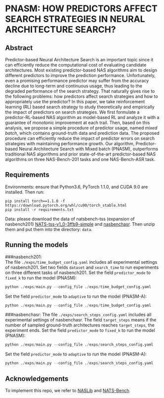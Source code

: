 # PNASM: HOW PREDICTORS AFFECT SEARCH STRATEGIES IN NEURAL ARCHITECTURE SEARCH?

## Abstract
Predictor-based Neural Architecture Search is an important topic since it can efficiently reduce the computational cost of evaluating candidate architectures. Most
existing predictor-based NAS algorithms aim to design different predictors to improve the prediction performance. Unfortunately, even a promising performance
predictor may suffer from the accuracy decline due to long-term and continuous
usage, thus leading to the degraded performance of the search strategy. That naturally gives rise to the following problems: how predictors affect search strategies
and how to appropriately use the predictor? In this paper, we take reinforcement
learning (RL) based search strategy to study theoretically and empirically the impact of predictors on search strategies. We first formulate a predictor-RL-based
NAS algorithm as model-based RL and analyze it with a guarantee of monotonic
improvement at each trail. Then, based on this analysis, we propose a simple procedure of predictor usage, named *mixed batch*, which contains ground-truth data
and prediction data. The proposed procedure can efficiently reduce the impact of
predictor errors on search strategies with maintaining performance growth. Our algorithm, Predictor-based Neural Architecture Search with Mixed batch (PNASM),
outperforms traditional NAS algorithms and prior state-of-the-art predictor-based
NAS algorithms on three NAS-Bench-201 tasks and one NAS-Bench-ASR task.

## Requirements
Environments: ensure that Python3.6, PyTorch 1.1.0, and CUDA 9.0 are installed. Then run:
```shell
pip install torch==1.1.0 -f https://download.pytorch.org/whl/cu90/torch_stable.html
pip install -r requirements.txt
```

Data: please download the data of natsbench-tss (expansion of nasbench201) [NATS-tss-v1_0-3ffb9-simple](https://drive.google.com/file/d/17_saCsj_krKjlCBLOJEpNtzPXArMCqxU/view?usp=sharing) and 
[nasbenchasr](https://github.com/SamsungLabs/nb-asr/archive/refs/tags/v1.1.0.tar.gz). Then unzip them and put them into the directory: `data`.

## Running the models
###nasbench201:  
The file `./exps/time_budget_config.yaml` includes all experimental settings of nasbench201. 
Set two fields `dataset` and `search_time` to run experiments on three different tasks of nasbench201.
Set the field `predictor_mode` to `fixed_k` to run the model (PNASM):
```python
python ./exps/main.py --config_file ./exps/time_budget_config.yaml
```

Set the field `predictor_mode` to `adaptive` to run the model (PNASM-A):
```python
python ./exps/main.py --config_file ./exps/time_budget_config.yaml
```

###nasbenchasr:
The file `./exps/search_steps_config.yaml` includes all experimental settings of nasbenchasr. 
The field `target_steps` means if the number of sampled ground-truth architectures reaches `target_steps`, the experiment ends. 
Set the field `predictor_mode` to `fixed_k` to run the model (PNASM):
```python
python ./exps/main.py --config_file ./exps/search_steps_config.yaml
```

Set the field `predictor_mode` to `adaptive` to run the model (PNASM-A):
```python
python ./exps/main.py --config_file ./exps/search_steps_config.yaml
```

## Acknowledgements
To implement this repo, we refer to [NASLib](https://github.com/automl/NASLib) and [NATS-Bench](https://github.com/D-X-Y/NATS-Bench).

